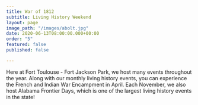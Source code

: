 ```yaml
---
title: War of 1812
subtitle: Living History Weekend
layout: page
image_path: "/images/abolt.jpg"
date: 2020-06-13T08:00:00.000+00:00
order: "5"
featured: false
published: false

---
```

Here at Fort Toulouse - Fort Jackson Park, we host many events throughout the year. Along with our monthly living history events, you can experience the French and Indian War Encampment in April. Each November, we also host Alabama Frontier Days, which is one of the largest living history events in the state!